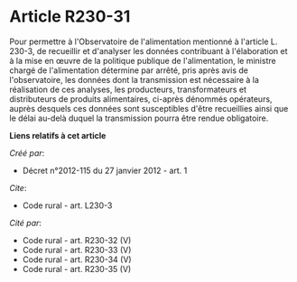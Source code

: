 # Article R230-31

Pour permettre à l'Observatoire de l'alimentation mentionné à l'article L. 230-3, de recueillir et d'analyser les données
contribuant à l'élaboration et à la mise en œuvre de la politique publique de l'alimentation, le ministre chargé de
l'alimentation détermine par arrêté, pris après avis de l'observatoire, les données dont la transmission est nécessaire à la
réalisation de ces analyses, les producteurs, transformateurs et distributeurs de produits alimentaires, ci-après dénommés
opérateurs, auprès desquels ces données sont susceptibles d'être recueillies ainsi que le délai au-delà duquel la
transmission pourra être rendue obligatoire.

**Liens relatifs à cet article**

_Créé par_:

  - Décret n°2012-115 du 27 janvier 2012 - art. 1

_Cite_:

  - Code rural - art. L230-3

_Cité par_:

  - Code rural - art. R230-32 (V)
  - Code rural - art. R230-33 (V)
  - Code rural - art. R230-34 (V)
  - Code rural - art. R230-35 (V)
